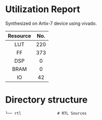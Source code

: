 # Utilization Report
Synthesized on Artix-7 device using vivado.

|Resource| No.|
|:---:|:---:|
|LUT|220|
|FF|373|
|DSP|0|
|BRAM|0|
|IO|42|

# Directory structure

    └── rtl                # RTL Sources

